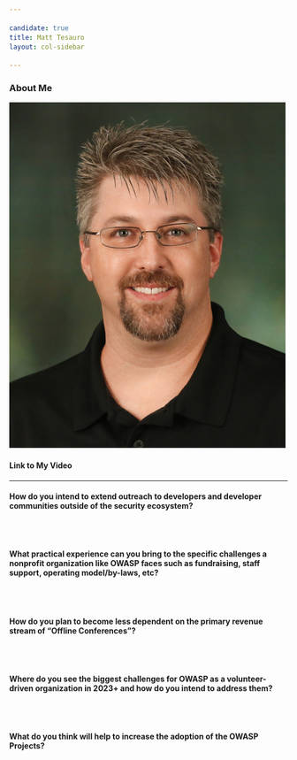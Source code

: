 ```yaml
---

candidate: true
title: Matt Tesauro
layout: col-sidebar

---
```


### About Me
![Matt Tesauro](/assets/images/matt_tesauro_photo.png)



#### Link to My Video


--- 

#### How do you intend to extend outreach to developers and developer communities outside of the security ecosystem?

```



```

#### What practical experience can you bring to the specific challenges a nonprofit organization like OWASP faces such as fundraising, staff support, operating model/by-laws, etc?

```



```

#### How do you plan to become less dependent on the primary revenue stream of “Offline Conferences”?

```



```

#### Where do you see the biggest challenges for OWASP as a volunteer-driven organization in 2023+ and how do you intend to address them?

```



```

#### What do you think will help to increase the adoption of the OWASP Projects?

```


```

